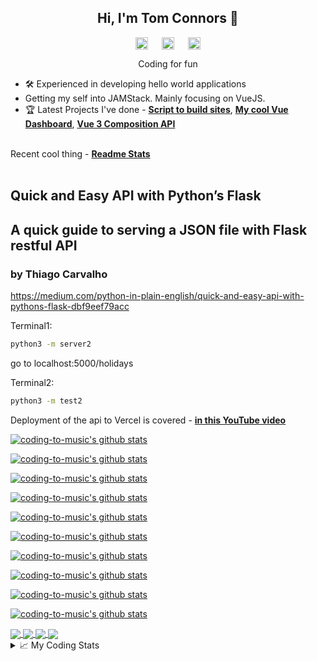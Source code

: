 <h2 align="center">Hi, I'm Tom Connors 👋</h2>
<p align="center">
<a href="https://github.com/coding-to-music" target="blank"><img align="center" src=https://cdn.jsdelivr.net/npm/simple-icons@3.0.1/icons/github.svg alt="zekinalecaros.com" height="20" width="20" /></a>
&emsp;
<a href="https://linkedin.com/in/thomasconnors44" target="blank"><img align="center" src=https://cdn.jsdelivr.net/npm/simple-icons@3.0.1/icons/linkedin.svg alt="in-ThomasConnors" height="20" width="20" /></a>
  &emsp;
<a href="https://twitter.com/ThomasConnors" target="blank"><img align="center" src=https://cdn.jsdelivr.net/npm/simple-icons@3.0.1/icons/twitter.svg alt="tw-ThomasConnors" height="20" width="20" /></a>
</p>
<p align="center">
Coding for fun
</p>

- 🛠 Experienced in developing hello world applications
- Getting my self into JAMStack. Mainly focusing on VueJS.
- 🏆 Latest Projects I've done - **[Script to build sites](https://github.com/coding-to-music/br-build-site)**, **[My cool Vue Dashboard](https://github.com/coding-to-music/my-cool-vue-dashboard)**, **[Vue 3 Composition API](https://github.com/coding-to-music/vue3_composition_api)** 
<br><br>

Recent cool thing - **[Readme Stats](https://github.com/anuraghazra/github-readme-stats)**
<br><br>

<h2> Quick and Easy API with Python’s Flask</h2>
<h2> A quick guide to serving a JSON file with Flask restful API</h2>
<h3> by Thiago Carvalho</h3> 

https://medium.com/python-in-plain-english/quick-and-easy-api-with-pythons-flask-dbf9eef79acc

Terminal1:
```bash
python3 -m server2
```

go to localhost:5000/holidays

Terminal2:
```bash
python3 -m test2
```

Deployment of the api to Vercel is covered - **[in this YouTube video](https://www.youtube.com/watch?v=n6d4KHSKqGk&feature=youtu.be&t=107&ab_channel=codeSTACKr)**


[![coding-to-music's github stats](https://github-readme-stats-peach-nine.vercel.app/api?username=coding-to-music&count_private=true&show_icons=true&theme=highcontrast)](https://github.com/coding-to-music/github-readme-stats)

[![coding-to-music's github stats](https://github-readme-stats-peach-nine.vercel.app/api?username=coding-to-music&count_private=true&show_icons=true&theme=radical)](https://github.com/coding-to-music/github-readme-stats)

[![coding-to-music's github stats](https://github-readme-stats-peach-nine.vercel.app/api?username=coding-to-music&count_private=true&show_icons=true&theme=dark)](https://github.com/coding-to-music/github-readme-stats)

[![coding-to-music's github stats](https://github-readme-stats-peach-nine.vercel.app/api?username=coding-to-music&count_private=true&show_icons=true&theme=merko)](https://github.com/coding-to-music/github-readme-stats)

[![coding-to-music's github stats](https://github-readme-stats-peach-nine.vercel.app/api?username=coding-to-music&count_private=true&show_icons=true&theme=gruvbox)](https://github.com/coding-to-music/github-readme-stats)

[![coding-to-music's github stats](https://github-readme-stats-peach-nine.vercel.app/api?username=coding-to-music&count_private=true&show_icons=true&theme=tokyonight)](https://github.com/coding-to-music/github-readme-stats)

[![coding-to-music's github stats](https://github-readme-stats-peach-nine.vercel.app/api?username=coding-to-music&count_private=true&show_icons=true&theme=onedark)](https://github.com/coding-to-music/github-readme-stats)

[![coding-to-music's github stats](https://github-readme-stats-peach-nine.vercel.app/api?username=coding-to-music&count_private=true&show_icons=true&theme=cobalt)](https://github.com/coding-to-music/github-readme-stats)

[![coding-to-music's github stats](https://github-readme-stats-peach-nine.vercel.app/api?username=coding-to-music&count_private=true&show_icons=true&theme=synthwave)](https://github.com/coding-to-music/github-readme-stats)

[![coding-to-music's github stats](https://github-readme-stats-peach-nine.vercel.app/api?username=coding-to-music&count_private=true&show_icons=true&theme=dracula)](https://github.com/coding-to-music/github-readme-stats)

<a href="https://github.com/coding-to-music/github-readme-stats">
  <img align="center" src="https://github-readme-stats-peach-nine.vercel.app/api/pin/?username=coding-to-music&repo=github-readme-stats&theme=merko" />
</a>
<a href="https://github.com/coding-to-music/redwoodblog">
  <img align="center" src="https://github-readme-stats-peach-nine.vercel.app/api/pin/?username=coding-to-music&repo=redwoodblog&theme=synthwave" />
</a>



<a href="https://github.com/coding-to-music/br-build-site">
  <img align="center" src="https://github-readme-stats-peach-nine.vercel.app/api/pin/?username=coding-to-music&repo=br-build-site&theme=dracula" />
</a>

<a href="https://github.com/coding-to-music/my-cool-vue-dashboard">
  <img align="center" src="https://github-readme-stats-peach-nine.vercel.app/api/pin/?username=coding-to-music&repo=my-cool-vue-dashboard&theme=highcontrast" />
</a>

<details>
    <summary>📈 My Coding Stats</summary>


</details>

